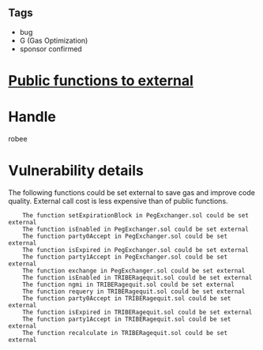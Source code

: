 ## Tags

- bug
- G (Gas Optimization)
- sponsor confirmed

# [Public functions to external](https://github.com/code-423n4/2021-11-fei-findings/issues/27) 

# Handle

robee


# Vulnerability details

The following functions could be set external to save gas and improve code quality. 
External call cost is less expensive than of public functions. 

        The function setExpirationBlock in PegExchanger.sol could be set external
        The function isEnabled in PegExchanger.sol could be set external
        The function party0Accept in PegExchanger.sol could be set external
        The function isExpired in PegExchanger.sol could be set external
        The function party1Accept in PegExchanger.sol could be set external
        The function exchange in PegExchanger.sol could be set external
        The function isEnabled in TRIBERagequit.sol could be set external
        The function ngmi in TRIBERagequit.sol could be set external
        The function requery in TRIBERagequit.sol could be set external
        The function party0Accept in TRIBERagequit.sol could be set external
        The function isExpired in TRIBERagequit.sol could be set external
        The function party1Accept in TRIBERagequit.sol could be set external
        The function recalculate in TRIBERagequit.sol could be set external



